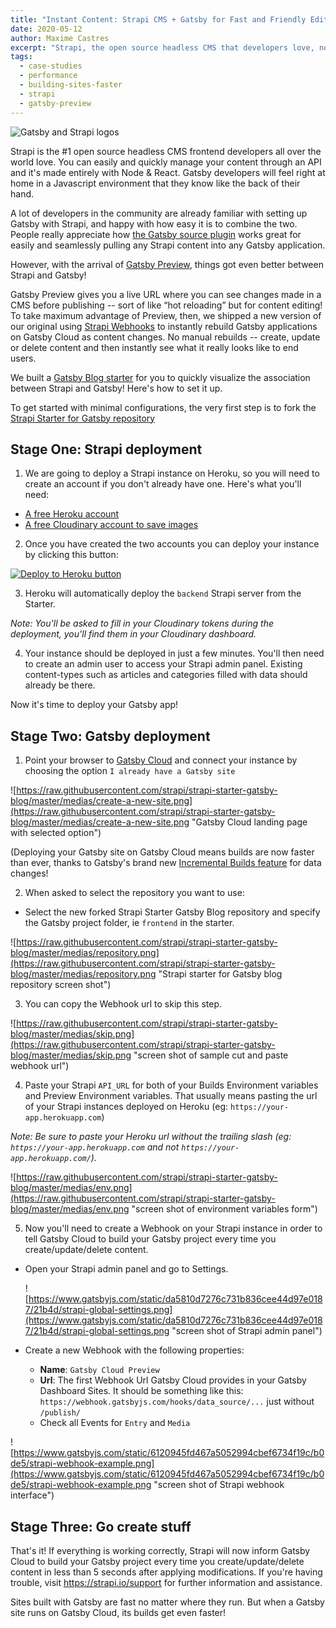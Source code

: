 ```yaml
---
title: "Instant Content: Strapi CMS + Gatsby for Fast and Friendly Editing"
date: 2020-05-12
author: Maxime Castres
excerpt: "Strapi, the open source headless CMS that developers love, now has a new Gatsby source plugin to help developers and content creators gain velocity in two different ways. Gatsby Preview now seamlessly integrates with Strapi for full hot-loading visibility so you can edit your site fast. Then Gatsby Incremental Builds means getting your changes live faster than ever before -- ten seconds or less!"
tags:
  - case-studies
  - performance
  - building-sites-faster
  - strapi
  - gatsby-preview
---
```


![](./gatsby_strapi.jpg "Gatsby and Strapi logos")

Strapi is the #1 open source headless CMS frontend developers all over the world love. You can easily and quickly manage your content through an API and it's made entirely with Node & React. Gatsby developers will feel right at home in a Javascript environment that they know like the back of their hand.

A lot of developers in the community are already familiar with setting up Gatsby with Strapi, and happy with how easy it is to combine the two. People really appreciate how [the Gatsby source plugin](/packages/gatsby-source-strapi/) works great for easily and seamlessly pulling any Strapi content into any Gatsby application.

However, with the arrival of [Gatsby Preview](https://www.gatsbyjs.com/preview/), things got even better between Strapi and Gatsby!

Gatsby Preview gives you a live URL where you can see changes made in a CMS before publishing -- sort of like “hot reloading” but for content editing! To take maximum advantage of Preview, then, we shipped a new version of our original using [Strapi Webhooks](https://strapi.io/blog/webhooks) to instantly rebuild Gatsby applications on Gatsby Cloud as content changes. No manual rebuilds -- create, update or delete content and then instantly see what it really looks like to end users.

We built a [Gatsby Blog starter](https://github.com/strapi/strapi-starter-gatsby-blog) for you to quickly visualize the association between Strapi and Gatsby! Here's how to set it up.

To get started with minimal configurations, the very first step is to fork the [Strapi Starter for Gatsby repository](https://github.com/strapi/strapi-starter-gatsby-blog)

## Stage One: Strapi deployment

1. We are going to deploy a Strapi instance on Heroku, so you will need to create an account if you don't already have one. Here's what you'll need:

- [A free Heroku account](https://signup.heroku.com/)
- [A free Cloudinary account to save images](https://cloudinary.com/users/register/free)

2. Once you have created the two accounts you can deploy your instance by clicking this button:

[![Deploy to Heroku button](https://www.herokucdn.com/deploy/button.svg)](https://heroku.com/deploy?template=https://github.com/strapi/strapi-starter-gatsby-blog "clickable button for deploying to Heroku")

3. Heroku will automatically deploy the `backend` Strapi server from the Starter.

_Note: You'll be asked to fill in your Cloudinary tokens during the deployment, you'll find them in your Cloudinary dashboard._

4. Your instance should be deployed in just a few minutes. You'll then need to create an admin user to access your Strapi admin panel. Existing content-types such as articles and categories filled with data should already be there.

Now it's time to deploy your Gatsby app!

## Stage Two: Gatsby deployment

1. Point your browser to [Gatsby Cloud](https://www.gatsbyjs.com/dashboard/sites/create) and connect your instance by choosing the option `I already have a Gatsby site`

![https://raw.githubusercontent.com/strapi/strapi-starter-gatsby-blog/master/medias/create-a-new-site.png](https://raw.githubusercontent.com/strapi/strapi-starter-gatsby-blog/master/medias/create-a-new-site.png "Gatsby Cloud landing page with selected option")

(Deploying your Gatsby site on Gatsby Cloud means builds are now faster than ever, thanks to Gatsby's brand new [Incremental Builds feature](/blog/2020-04-22-announcing-incremental-builds/) for data changes!

2. When asked to select the repository you want to use:

- Select the new forked Strapi Starter Gatsby Blog repository and specify the Gatsby project folder, ie `frontend` in the starter.

![https://raw.githubusercontent.com/strapi/strapi-starter-gatsby-blog/master/medias/repository.png](https://raw.githubusercontent.com/strapi/strapi-starter-gatsby-blog/master/medias/repository.png "Strapi starter for Gatsby blog repository screen shot")

3. You can copy the Webhook url to skip this step.

![https://raw.githubusercontent.com/strapi/strapi-starter-gatsby-blog/master/medias/skip.png](https://raw.githubusercontent.com/strapi/strapi-starter-gatsby-blog/master/medias/skip.png "screen shot of sample cut and paste webhook url")

4. Paste your Strapi `API_URL` for both of your Builds Environment variables and Preview Environment variables. That usually means pasting the url of your Strapi instances deployed on Heroku (eg: `https://your-app.herokuapp.com`)

_Note: Be sure to paste your Heroku url without the trailing slash (eg: `https://your-app.herokuapp.com` and not `https://your-app.herokuapp.com/`)._

![https://raw.githubusercontent.com/strapi/strapi-starter-gatsby-blog/master/medias/env.png](https://raw.githubusercontent.com/strapi/strapi-starter-gatsby-blog/master/medias/env.png "screen shot of environment variables form")

5. Now you'll need to create a Webhook on your Strapi instance in order to tell Gatsby Cloud to build your Gatsby project every time you create/update/delete content.

- Open your Strapi admin panel and go to Settings.

  ![https://www.gatsbyjs.com/static/da5810d7276c731b836cee44d97e0187/21b4d/strapi-global-settings.png](https://www.gatsbyjs.com/static/da5810d7276c731b836cee44d97e0187/21b4d/strapi-global-settings.png "screen shot of Strapi admin panel")

- Create a new Webhook with the following properties:
  - **Name**: `Gatsby Cloud Preview`
  - **Url**: The first Webhook Url Gatsby Cloud provides in your Gatsby Dashboard Sites. It should be something like this: `https://webhook.gatsbyjs.com/hooks/data_source/...` just without `/publish/`
  - Check all Events for `Entry` and `Media`

![https://www.gatsbyjs.com/static/6120945fd467a5052994cbef6734f19c/b0de5/strapi-webhook-example.png](https://www.gatsbyjs.com/static/6120945fd467a5052994cbef6734f19c/b0de5/strapi-webhook-example.png "screen shot of Strapi webhook interface")

## Stage Three: Go create stuff

That's it! If everything is working correctly, Strapi will now inform Gatsby Cloud to build your Gatsby project every time you create/update/delete content in less than 5 seconds after applying modifications. If you're having trouble, visit https://strapi.io/support for further information and assistance.

<CloudCallout>
  Sites built with Gatsby are fast no matter where they run. But when a Gatsby
  site runs on Gatsby Cloud, its builds get even faster!
</CloudCallout>
